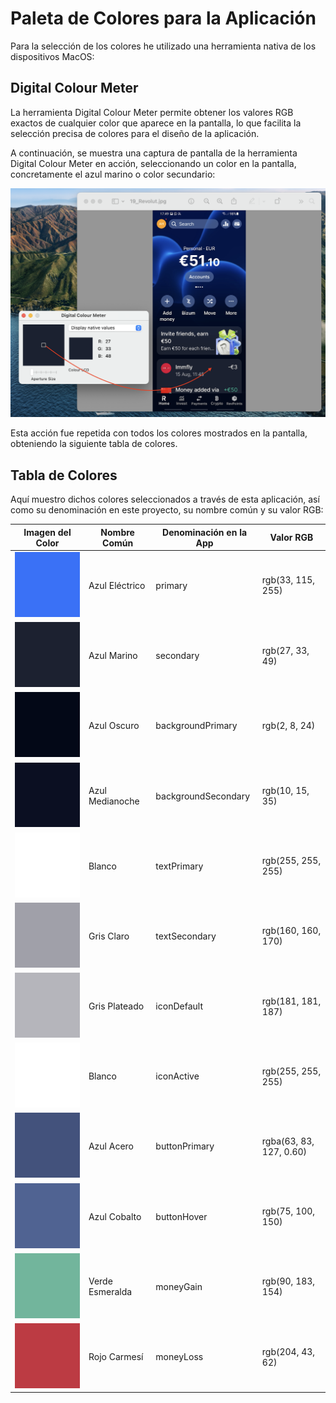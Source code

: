 # Paleta de Colores para la Aplicación

Para la selección de los colores he utilizado una herramienta nativa de los dispositivos MacOS:

## Digital Colour Meter

La herramienta Digital Colour Meter permite obtener los valores RGB exactos de cualquier color que aparece en la pantalla, lo que facilita la selección precisa de colores para el diseño de la aplicación.

A continuación, se muestra una captura de pantalla de la herramienta Digital Colour Meter en acción, seleccionando un color en la pantalla, concretamente el azul marino o color secundario:

![Digital Colour Meter en Uso](/docs/images/screenshots/digital-colour-meter-example.png)

Esta acción fue repetida con todos los colores mostrados en la pantalla, obteniendo la siguiente tabla de colores.

## Tabla de Colores

Aquí muestro dichos colores seleccionados a través de esta aplicación, así como su denominación en este proyecto, su nombre común y su valor RGB:

| Imagen del Color                                       | Nombre Común    | Denominación en la App | Valor RGB               |
| ------------------------------------------------------ | --------------- | ---------------------- | ----------------------- |
| ![Color](/docs/images/colors/primary.png)              | Azul Eléctrico  | primary                | rgb(33, 115, 255)       |
| ![Color](/docs/images/colors/secondary.png)            | Azul Marino     | secondary              | rgb(27, 33, 49)         |
| ![Color](/docs/images/colors/background-primary.png)   | Azul Oscuro     | backgroundPrimary      | rgb(2, 8, 24)           |
| ![Color](/docs/images/colors/background-secondary.png) | Azul Medianoche | backgroundSecondary    | rgb(10, 15, 35)         |
| ![Color](/docs/images/colors/text-primary.png)         | Blanco          | textPrimary            | rgb(255, 255, 255)      |
| ![Color](/docs/images/colors/text-secondary.png)       | Gris Claro      | textSecondary          | rgb(160, 160, 170)      |
| ![Color](/docs/images/colors/icon-default.png)         | Gris Plateado   | iconDefault            | rgb(181, 181, 187)      |
| ![Color](/docs/images/colors/icon-active.png)          | Blanco          | iconActive             | rgb(255, 255, 255)      |
| ![Color](/docs/images/colors/button-primary.png)       | Azul Acero      | buttonPrimary          | rgba(63, 83, 127, 0.60) |
| ![Color](/docs/images/colors/button-hover.png)         | Azul Cobalto    | buttonHover            | rgb(75, 100, 150)       |
| ![Color](/docs/images/colors/money-gain.png)           | Verde Esmeralda | moneyGain              | rgb(90, 183, 154)       |
| ![Color](/docs/images/colors/money-loss.png)           | Rojo Carmesí    | moneyLoss              | rgb(204, 43, 62)        |
